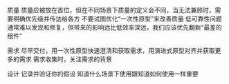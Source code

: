 质量
  质量应被放在首位，但在不同场景下质量的定义会不同，当无法兼顾时，需要明确优先级并传达给各方
  不要试图优化“一次性原型”来改善质量
  低可靠性问题通常难以发现和修复，但带来的影响远比低效率深远，我们应该优先翻新“最差的组件”

需求
  尽早交付，用一次性原型快速澄清和获取需求，用演进式原型对齐并获取更多的需求
  需求收集时，关注需求的背景

设计
  记录并验证你的假设
  知道什么场景下使用跟知道如何使用一样重要
